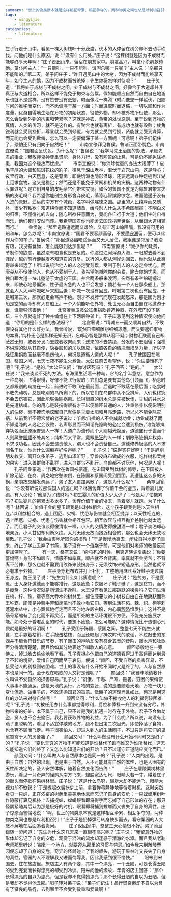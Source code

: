 ```yaml
---
summary: "世上的物类原本就是这样相互牵累、相互争夺的，两种物类之间也总是以利相召引"
tags:
    - wangyijie
    - literature
categories:
    - literature
---
```

庄子行走于山中，看见一棵大树枝叶十分茂盛，伐木的人停留在树旁却不去动手砍伐。问他们是什么原因，说：“没有什么用处。”庄子说：“这棵树就是因为不成材而能够终享天年啊！”庄子走出山来，留宿在朋友家中。朋友高兴，叫童仆杀鹅款待他。童仆问主人：“一只能叫，一只不能叫，请问杀哪一只呢？”主人说：“杀那只不能叫的。”第二天，弟子问庄子：“昨日遇见山中的大树，因为不成材而能终享天年，如今主人的鹅，因为不成材而被杀掉；先生你将怎样对待呢？”
　　庄子笑道：“我将处于成材与不成材之间。处于成材与不成材之间，好像合于大道却并非真正与大道相合，所以这样不能免于拘束与劳累。假如能顺应自然而自由自在地游乐也就不是这样。没有赞誉没有诋毁，时而像龙一样腾飞时而像蛇一样蜇伏，跟随时间的推移而变化，而不愿[偏滞](http://www.baike.com/sowiki/%E5%81%8F%E6%BB%9E?prd=content_doc_search "偏滞")于某一方面；时而进取时而退缩，一切以顺和作为度量，优游自得地生活在万物的初始状态，役使外物，却不被外物所役使，那么，怎么会受到外物的拘束和劳累呢？这就是神农、黄帝的处世原则。至于说到万物的真情，人类的传习，就不是这样的。有聚合也就有离析，有成功也就有毁败；棱角锐利就会受到挫折，尊显就会受到倾覆，有为就会受到亏损，贤能就会受到谋算，而无能也会受到欺侮，怎么可以一定要偏滞于某一方面呢！可悲啊！弟子们记住了，恐怕还只有归向于自然吧！”
　　市南宜僚拜见鲁侯，鲁诸正面带忧色。市南宜僚说：“国君面呈忧色，为什么呢？”鲁侯说：“我学习先王治国的办法，承继先君的事业；我敬仰鬼神尊重贤能，身体力行，没有短暂的止息，可是仍不能免除祸患，我因为这个缘故而忧虑。”
　　市南宜僚说：“你消除忧患的办法太浅薄了！皮毛丰厚的大狐和斑斑花纹的豹子，栖息于深山老林，潜伏于岩穴山洞，这是静心；夜里行动，白天[居息](http://www.baike.com/sowiki/%E5%B1%85%E6%81%AF?prd=content_doc_search "居息")，这是警惕；即使饥渴也隐形潜踪，还要远离各种足迹到江湖上觅求食物，这又是稳定；然而还是不能免于罗网和机关的灾祸。这两种动物有什么罪过呢？是它们自身的皮毛给它们带来灾祸。如今的鲁国不就是为你鲁君带来灾祸的皮毛吗？我希望你能剖空身形舍弃皮毛，荡涤心智摈除欲念，进而逍遥于没有人迹的原野。遥远的南方有个城邑，名字叫做建德之国。那里的人民纯厚而又质朴，很少有私欲；知道耕作而不知道储备，给与别人什么从不希图酬报；不明白义的归宿，不懂得礼的去向；随心所欲任意而为，竟能各自行于大道；他们生时自得而乐，他们死时安然而葬。我希望国君你也能舍去国政捐弃世俗，从而跟大道相辅而行。”
　　鲁侯说：“那里道路遥远而又艰险，又有江河山岭阻隔，我没有可用的船和车，怎么办呢？”市南宜僚说：“国君不要容颜高傲，不要墨[守滞](http://www.baike.com/sowiki/%E5%AE%88%E6%BB%9E?prd=content_doc_search "守滞")留，便可以此作为你的车子。”鲁侯说：“那里道路幽暗遥远而又无人居住，我跟谁是邻居？我没有粮，我没有食物，怎么能够到达那里呢？”
　　市南宜僚说：“减少你的耗费，节制你的欲念，虽然没有粮食也是充足的。你渡过江河浮游大海，一眼望去看不到涯岸，越向前行便越发不知道它的穷尽。送行的人都从河岸边回去，你也就从此离得越来越远了！所以说统治他人的人必定受劳累，受制于别人的人必定会忧心。而唐尧从不役使他人，也从不受制于人。我希望能减除你的劳累，除去你的忧患，而独自跟大道一块儿遨游于太虚的王国。并合两条船来渡河，突然有条空船碰撞过来，即使心地最偏狭、性子最火急的人也不会发怒；倘若有一个人在那条船上，那就会人人大声呼喊喝斥来船后退；呼喊一次没有回应，呼喊第二次也没有回应，于是喊第三次，那就必定会骂声不绝。刚才不发脾气而现在发起怒来，那是因为刚才船是空的而今却有人在船上。一个人倘能听任外物、处世无心而自由自在地遨游于世，谁能够伤害他！”
　　北宫奢替卫灵公征集捐款铸造钟器，在外城门设下祭坛，三个月就造好了钟并编组在上下两层钟架上。王子庆忌见到这种情况便向他问道：“你用的是什么样的办法呀？”
　　北宫奢说：“精诚专一而又顺其自然，不敢假设有其他什么好办法。我曾听说，‘既然已细细雕刻细细琢磨，而又要返归事物的本真。’纯朴无心是那样无知无识，忘却心智是那样从容不疑；财物汇聚而自己却茫然无知，或者分发而去或者收聚而来；送来的不去禁绝，分发的不去阻留；强横不讲理的就从其自便，隐委顺和的加以随应，依照各自的情况而竭尽力量，所以早晚征集捐款而丝毫不损伤他人，何况是遵循大道的人呢！”
　　孔子被围困在陈国、蔡国之间，七天七夜不能生火煮饭。太公任前去看望他，说：“你快要饿死了吧？”孔子说：“是的。”太公任又问：“你讨厌死吗？”孔子回答：“是的。”
　　太公任说：“我来谈谈不死的方法。东海里生活着一种鸟，它的名字叫意怠。意怠作为一种鸟啊，飞得很慢，好像不能飞行似的；它们总是要有其他鸟引领而飞，栖息时又都跟别的鸟挤在一起；前进时不敢飞在最前面，后退时不敢落在最后面；吃食时不敢先动嘴，总是吃别的鸟所剩下的，所以它们在鸟群中从不受排斥，人们也终究不会去伤害它，因此能够免除祸患。长得很直的树木总是先被砍伐，甘甜的井水总是先遭枯竭。你的用心是装扮得很有才干以便惊吓普通的人，注重修养以便彰明别人的浊秽，毫不掩饰地炫耀自己就像是举着太阳和月亮走路，所以总不能免除灾祸。从前我听圣德宏博的老子说过：‘自吹自擂的人不会成就功业；功业成就了而不知退隐的人必定会毁败，名声彰显而不知韬光隐晦的必定会遭到损伤。’谁能够摈弃功名而还原跟普通人一样！大道广为流传而个人则韬光隐居，道德盛行于世而个人则藏誉[匿耀](http://www.baike.com/sowiki/%E5%8C%BF%E8%80%80?prd=content_doc_search "匿耀")不处其名；纯朴而又平常，竟跟[愚狂](http://www.baike.com/sowiki/%E6%84%9A%E7%8B%82?prd=content_doc_search "愚狂")的人一样；削除形迹捐弃权势，不求取功名。因此不会去谴责他人，别人也不会责备自己。道德修养极高的人不求闻名于世，你为什么偏偏喜好名声呢？”
　　孔子说：“说得实在好啊！”于是辞别朋友故交，离开众多弟子，逃到山泽旷野；穿兽皮麻布做成的衣服，吃柞树和栗树的果实；进入兽群兽不乱群，进入鸟群鸟不乱行。鸟兽都不讨厌他，何况是人呢！
　　孔子问桑雽道：“我两次在鲁国被驱逐，在宋国受到伐树的惊辱，在卫国被人铲除足迹，在商、周之地穷愁潦倒，在陈国和蔡国间受到围困。我遭逢这么多的灾祸，亲朋故交越发疏远了，弟子友人更加离散了，这是为什么呢？”
　　桑雽回答说：“你没有听说过那假国人的逃亡吗？林回舍弃了价值千金的璧玉，背着婴儿就跑。有人议论：‘他是为了钱财吗？初生婴儿的价值太少太少了；他是为了怕拖累吗？初生婴儿的拖累太多太多了。舍弃价值千金的璧玉，背着婴儿就跑，为了什么呢？’林回说：‘价值千金的璧玉跟我是以利益相合，这个孩子跟我则是以天性相连。’以利益相合的，遇上困厄、灾祸、忧患与伤害就会相互抛弃；以天性相连的，遇上困厄、灾祸、忧患与伤害就会相互包容。相互收容与相互抛弃差别也就太远了。而且君子的交谊淡得像清水一样，小人的交情甜得像甜酒一样；君子淡泊却心地亲近，小人甘甜却利断义绝。大凡无缘无故而接近相合的，那么也会无缘无故地离散。”孔子说：“我会由衷地听取你的指教！”于是慢慢地离去，闲放自得地走了回来，终止了学业丢弃了书简，弟子没有一个[侍学](http://www.baike.com/sowiki/%E4%BE%8D%E5%AD%A6?prd=content_doc_search "侍学")于前，可是他们对老师的敬爱反而更加深厚了。
　　有一天，桑雽又说：“舜将死的时候，用真道晓谕夏禹说：‘你要警惕啊！身形不如顺应，情感不如率真。顺应就不会背离，率真就不会劳苦；不背离不劳神，那么也就不需要用纹饰来装扮身形；无须纹饰来矫造身形，当然也就不必有求于外物。’”
　　庄子身穿粗布衣并打上补钉，工整地用麻丝系好鞋子走过魏王身边。魏王见了说：“先生为什么如此疲惫呢？”
　　庄子说：“是贫穷，不是疲惫。士人身怀道德而不能够推行，这是疲惫；衣服坏了鞋子破了，这是贫穷，而不是疲惫。这种情况就是所谓生不逢时。大王没有看见过那跳跃的猿猴吗？它们生活在楠、梓、豫、章等高大乔木的树林里，抓住藤蔓似的小树枝自由自在地跳跃而称王称霸，即使是神箭手羿和逢蒙也不敢小看它们。等到生活在柘、棘、枳、枸等刺蓬灌木丛中，小心翼翼地行走而且不时地左顾右盼，内心震[颤恐](http://www.baike.com/sowiki/%E9%A2%A4%E6%81%90?prd=content_doc_search "颤恐")惧发抖；这并不是筋骨紧缩有了变化而不再灵活，而是所处的生活环境很不方便，不能充分施展才能。如今处于昏君乱臣的时代，要想不疲惫，怎么可能呢？这种情况比干遭剖心刑戮就是最好的证明啊！”
　　孔子受困于陈国、蔡国之间，整整七天不能生火就食，左手靠着枯树，右手敲击枯枝，而且还唱起了神农时代的歌谣，不过敲击的东西并不能合符音乐的节奏，有了敲击的声响却没有符合五音的音阶，敲木声和咏歌声分得清清楚楚，而且恰如其分地表达了唱歌人的心意。
　　颜回恭敬地在一旁侍立，掉过脸去偷偷地看了看。孔子真担心他把自己的道德看得过于高远而达到最了不起的境界，爱惜自己因而至于哀伤，便说：“颜回，不受自然的损害容易，不接受他人的利禄则较困难。世上的事没有什么开始不同时又是终了的，人与自然原本也是同一的。至于现在唱歌的人又将是谁呢？”
　　颜回说：“我冒昧地请教什么叫做不受自然的损害容易。”孔子说：“饥饿、干渴、严寒、酷暑，穷困的束缚使人事事不能通达，这是天地的运行，万物的变迁，说的是要随着天地、万物一块儿变化流逝。做臣子的，不敢违拗国君的旨意。做臣子的道理尚且如此，何况是用这样的办法来对待自然呢！”
　　颜回又问：“什么叫做不接收他人的利禄则较困难呢？”孔子说：“初被任用办什么事都觉得顺利，爵位和俸禄一齐到来没有穷尽，外物带来的好处，本不属于自己，只不过是我的机遇一时存在于外物。君子不会做劫盗，贤人也不会去偷窃。我若要获取外物的利益，为了什么呢？所以说，鸟没有比燕子更聪明的，看见不适宜停歇的地方，绝不投出第二次目光，即使掉落了食物，也舍弃不顾而飞走。燕子很害怕人，却进入到人的生活圈子，不过只是将它们的巢窠暂寄于人的房舍罢了。”
　　颜回又问：“什么叫做没有什么开始不同时又是终了的？”孔子说：“变化无穷的万物不可能知道是谁替代了谁而谁又为谁所替代，这怎么能知道它们的终了？又怎么能知道它们的开始？只不过谨守正道随应变化而已。”
　　颜回又问：“什么叫做人与自然原本也是同一的？”孔子说：“人类的出现，是由于自然；自然的出现，也是由于自然。人不可能具有自然的本性，也是人固有的天性所决定的，圣人安然体解，随着自然变化而告终！”
　　庄子在雕陵栗树林里游玩，看见一只奇异的怪鹊从南方飞来，翅膀宽达七尺，眼睛大若一寸，碰着庄子的额头而停歇在果树林里。庄子说：“这是什么鸟呀，翅膀大却不能远飞，眼睛大视力却不敏锐？”于是提起衣裳快步上前，拿着弹弓静静地等待着时机。这时突然看见一只蝉，正在浓密的树荫里美美地休息而忘记了自身的安危；一只螳螂用树叶作隐蔽打算见机扑上去捕捉蝉，螳螂眼看即将得手而忘掉了自己形体的存在；那只怪鹊紧随其后认为那是极好的时机，眼看即将捕到螳螂而又丧失了自身的真性。庄子惊恐而警惕地说：“啊，世上的物类原本就是这样相互牵累、相互争夺的，两种物类之间也总是以利相召引！”庄子于是扔掉弹弓转身快步而去，看守栗园的人大惑不解地在后面追着责问。
　　庄子返回家中，整整三天心情很不好。弟子蔺且跟随一旁问道：“先生为什么这几天来一直很不高兴呢？”庄子说：“我留意外物的形体却忘记了自身的安危，观赏于混浊的流水却迷惑于清澈的水潭。而且我从老聃老师那里听说：‘每到一个地方，就要遵从那里的习惯与禁忌。’如今我来到雕陵栗园便忘却了自身的安危，奇异的怪鹊碰上了我的额头，游玩于果林时又丧失了自身的真性，管园的人不理解我又进而侮辱我，因此我感到很不愉快。”
　　阳朱到宋国去，住在旅店里。旅店主人有两个妾，其中一个漂亮，一个丑陋，可是长得丑陋的受到宠爱而长得漂亮的却受到冷淡。阳朱问他的缘故，年青的店主回答：“那个长得漂亮的自以为漂亮，但是我却不觉得她漂亮；那个长得丑陋的自以为丑陋，但是我却不觉得他丑陋。”阳子转对弟子说：“弟子们记住！品行贤良但却不自以为具有了贤良的品行，去到哪里不会受到敬重和爱戴啊！”
